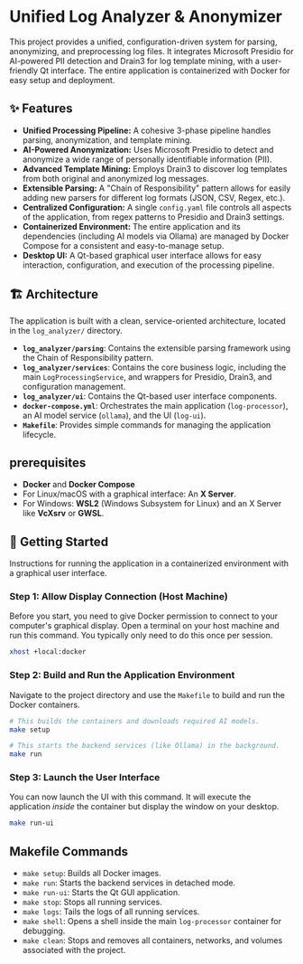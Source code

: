 # Unified Log Analyzer & Anonymizer
 
This project provides a unified, configuration-driven system for parsing, anonymizing, and preprocessing log files. It integrates Microsoft Presidio for AI-powered PII detection and Drain3 for log template mining, with a user-friendly Qt interface. The entire application is containerized with Docker for easy setup and deployment.

## ✨ Features

- **Unified Processing Pipeline:** A cohesive 3-phase pipeline handles parsing, anonymization, and template mining.
- **AI-Powered Anonymization:** Uses Microsoft Presidio to detect and anonymize a wide range of personally identifiable information (PII).
- **Advanced Template Mining:** Employs Drain3 to discover log templates from both original and anonymized log messages.
- **Extensible Parsing:** A "Chain of Responsibility" pattern allows for easily adding new parsers for different log formats (JSON, CSV, Regex, etc.).
- **Centralized Configuration:** A single `config.yaml` file controls all aspects of the application, from regex patterns to Presidio and Drain3 settings.
- **Containerized Environment:** The entire application and its dependencies (including AI models via Ollama) are managed by Docker Compose for a consistent and easy-to-manage setup.
- **Desktop UI:** A Qt-based graphical user interface allows for easy interaction, configuration, and execution of the processing pipeline.

## 🏗️ Architecture

The application is built with a clean, service-oriented architecture, located in the `log_analyzer/` directory.

- **`log_analyzer/parsing`**: Contains the extensible parsing framework using the Chain of Responsibility pattern.
- **`log_analyzer/services`**: Contains the core business logic, including the main `LogProcessingService`, and wrappers for Presidio, Drain3, and configuration management.
- **`log_analyzer/ui`**: Contains the Qt-based user interface components.
- **`docker-compose.yml`**: Orchestrates the main application (`log-processor`), an AI model service (`ollama`), and the UI (`log-ui`).
- **`Makefile`**: Provides simple commands for managing the application lifecycle.

##  prerequisites

- **Docker** and **Docker Compose**
- For Linux/macOS with a graphical interface: An **X Server**.
- For Windows: **WSL2** (Windows Subsystem for Linux) and an X Server like **VcXsrv** or **GWSL**.

## 🚀 Getting Started

Instructions for running the application in a containerized environment with a graphical user interface.

### Step 1: Allow Display Connection (Host Machine)

Before you start, you need to give Docker permission to connect to your computer's graphical display. Open a terminal on your host machine and run this command. You typically only need to do this once per session.

```bash
xhost +local:docker
```

### Step 2: Build and Run the Application Environment

Navigate to the project directory and use the `Makefile` to build and run the Docker containers.

```bash
# This builds the containers and downloads required AI models.
make setup

# This starts the backend services (like Ollama) in the background.
make run
```

### Step 3: Launch the User Interface

You can now launch the UI with this command. It will execute the application *inside* the container but display the window on your desktop.

```bash
make run-ui
```

## Makefile Commands

- `make setup`: Builds all Docker images.
- `make run`: Starts the backend services in detached mode.
- `make run-ui`: Starts the Qt GUI application.
- `make stop`: Stops all running services.
- `make logs`: Tails the logs of all running services.
- `make shell`: Opens a shell inside the main `log-processor` container for debugging.
- `make clean`: Stops and removes all containers, networks, and volumes associated with the project.
